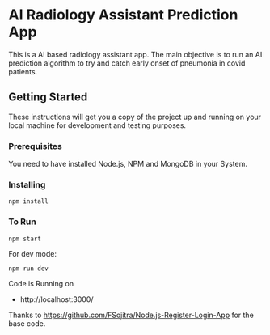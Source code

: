 # AI Radiology Assistant Prediction App

This is a AI based radiology assistant app. The main objective is to run an AI prediction algorithm to try and catch early onset of pneumonia in covid patients.

## Getting Started

These instructions will get you a copy of the project up and running on your local machine for development and testing purposes.

### Prerequisites

You need to have installed Node.js, NPM and MongoDB in your System.

### Installing
```
npm install
```

### To Run
```
npm start
```

For dev mode:
```
npm run dev
```

Code is Running on 
+ http://localhost:3000/

Thanks to https://github.com/FSojitra/Node.js-Register-Login-App for the base code.